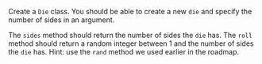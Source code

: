 Create a `Die` class. You should be able to create a new `die` and specify the number of sides in an argument.

The `sides` method should return the number of sides the `die` has. The `roll` method should return a random integer between 1 and the number of sides the `die` has. Hint: use the `rand` method we used earlier in the roadmap.

